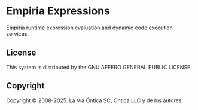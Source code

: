﻿# Empiria Expressions

Empiria runtime expression evaluation and dynamic code execution services.

## License

This system is distributed by the GNU AFFERO GENERAL PUBLIC LICENSE.

## Copyright

Copyright © 2008-2025. La Vía Óntica SC, Ontica LLC y de los autores.

